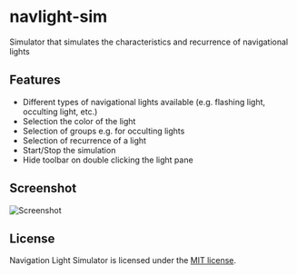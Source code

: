 # navlight-sim

Simulator that simulates the characteristics and recurrence of navigational lights

## Features

* Different types of navigational lights available (e.g. flashing light, occulting light, etc.)
* Selection the color of the light
* Selection of groups e.g. for occulting lights
* Selection of recurrence of a light
* Start/Stop the simulation
* Hide toolbar on double clicking the light pane

## Screenshot

![Screenshot](https://raw.githubusercontent.com/szilch/navlight-sim/develop/md-images/screenshot.png "Screenshot")

## License

Navigation Light Simulator is licensed under the [MIT license](LICENSE.md).